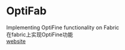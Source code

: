 # OptiFab
Implementing OptiFine functionality on Fabric  
在fabric上实现OptiFine功能  
[website]( http://optifab.szyuan.top/)
